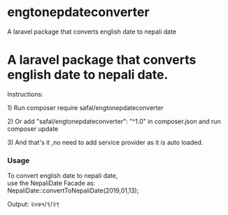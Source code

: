 # engtonepdateconverter
A laravel package that converts english date to nepali date


<!DOCTYPE html>
<html>
<head>
	
</head>
<body>
<h1>A laravel package that converts english date to nepali date.</h1>
<p>Instructions:</p>
<p> 1) Run composer require safal/engtonepdateconverter</p>
<p> 2) Or add "safal/engtonepdateconverter": "^1.0" in composer.json and run composer update</p>
<p> 3) And that's it ,no need to add service provider as it is auto loaded. </p>

<h3>Usage</h3>
To convert english date to nepali date,<br>
use the NepaliDate Facade as:<br>
NepaliDate::convertToNepaliDate(2019,01,13);<br>

Output: २०७५/९/२९


</body>
</html>
